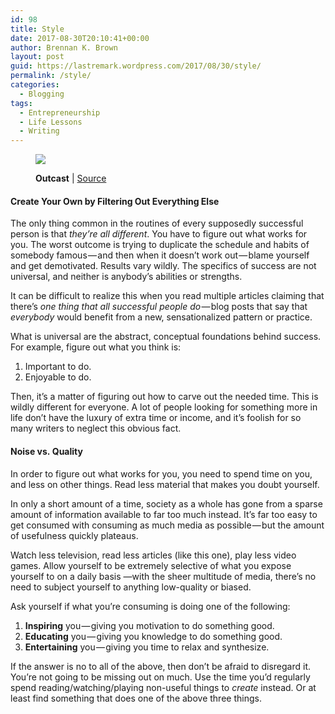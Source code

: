 ```yaml
---
id: 98
title: Style
date: 2017-08-30T20:10:41+00:00
author: Brennan K. Brown
layout: post
guid: https://lastremark.wordpress.com/2017/08/30/style/
permalink: /style/
categories:
  - Blogging
tags:
  - Entrepreneurship
  - Life Lessons
  - Writing
---
```


<figure class="wp-caption"> 

<img data-width="1024" data-height="635" src="https://cdn-images-1.medium.com/max/2560/1*NeAhTEAOCgvACsiwMMdrzg.jpeg" /> <figcaption class="wp-caption-text"><b>Outcast</b> | <a href="https://www.flickr.com/photos/133517056@N05/24818450770" target="_blank" rel="noopener noreferrer">Source</a></figcaption></figure> 

#### Create Your Own by Filtering Out Everything Else

The only thing common in the routines of every supposedly successful person is that _they’re all different_. You have to figure out what works for you. The worst outcome is trying to duplicate the schedule and habits of somebody famous — and then when it doesn’t work out — blame yourself and get demotivated. Results vary wildly. The specifics of success are not universal, and neither is anybody’s abilities or strengths.

It can be difficult to realize this when you read multiple articles claiming that there’s _one thing that all successful people do_ — blog posts that say that _everybody_ would benefit from a new, sensationalized pattern or practice.

What is universal are the abstract, conceptual foundations behind success. For example, figure out what you think is:   
1) Important to do.  
2) Enjoyable to do.

Then, it’s a matter of figuring out how to carve out the needed time. This is wildly different for everyone. A lot of people looking for something more in life don’t have the luxury of extra time or income, and it’s foolish for so many writers to neglect this obvious fact.

#### Noise vs. Quality

In order to figure out what works for you, you need to spend time on you, and less on other things. Read less material that makes you doubt yourself.

In only a short amount of a time, society as a whole has gone from a sparse amount of information available to far too much instead. It’s far too easy to get consumed with consuming as much media as possible — but the amount of usefulness quickly plateaus.

Watch less television, read less articles (like this one), play less video games. Allow yourself to be extremely selective of what you expose yourself to on a daily basis —with the sheer multitude of media, there’s no need to subject yourself to anything low-quality or biased.

Ask yourself if what you’re consuming is doing one of the following:  
1) <b>Inspiring</b> you — giving you motivation to do something good.  
2) <b>Educating</b> you — giving you knowledge to do something good.  
3) <b>Entertaining</b> you — giving you time to relax and synthesize.

If the answer is no to all of the above, then don’t be afraid to disregard it. You’re not going to be missing out on much. Use the time you’d regularly spend reading/watching/playing non-useful things to _create_ instead. Or at least find something that does one of the above three things.